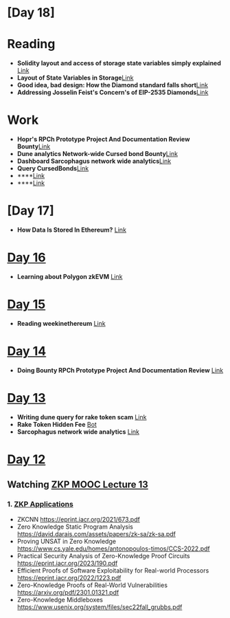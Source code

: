 # [Day 18]
# Reading
- **Solidity layout and access of storage state variables simply explained** [Link](https://coinsbench.com/solidity-layout-and-access-of-storage-variables-simply-explained-1ce964d7c738)
- **Layout of State Variables in Storage**[Link](https://docs.soliditylang.org/en/latest/internals/layout_in_storage.html)
- **Good idea, bad design: How the Diamond standard falls short**[Link](https://blog.trailofbits.com/2020/10/30/good-idea-bad-design-how-the-diamond-standard-falls-short/)
- **Addressing Josselin Feist's Concern's of EIP-2535 Diamonds**[Link](https://dev.to/mudgen/addressing-josselin-feist-s-concern-s-of-eip-2535-diamond-standard-me8
)
# Work
- **Hopr's RPCh Prototype Project And Documentation Review Bounty**[Link](https://github.com/hoprnet/hopr-bounty-submission/pull/6)
- **Dune analytics Network-wide Cursed bond Bounty**[Link](https://github.com/0xbhagi/CursedBonds)
- **Dashboard Sarcophagus network wide analytics**[Link](https://dune.com/bhagirathnath18/sarcophagus-network-wide-analytics)
- **Query CursedBonds**[Link](https://dune.com/queries/2411600/3958259)
- ****[Link]()
- ****[Link]()

# [Day 17]
- **How Data Is Stored In Ethereum?** [Link](https://medium.com/hackernoon/getting-deep-into-ethereum-how-data-is-stored-in-ethereum-e3f669d96033)



# [Day 16](https://youtu.be/bJH3uwXIY8I)
- **Learning about Polygon zkEVM** [Link](https://zkevm.polygon.technology/introduction)



# [Day 15](https://youtu.be/UUgNIY9bQys)
- **Reading weekinethereum** [Link](https://weekinethereum.substack.com/p/week-in-ethereum-news-april-22-2023) 



# [Day 14](https://youtu.be/I3n7t_qhgyc)
- **Doing Bounty RPCh Prototype Project And Documentation Review** [Link](https://bounties.gitcoin.co/issue/29839)



# [Day 13](https://youtu.be/aGee3LdEtbE)
- **Writing dune query for rake token scam** [Link](https://dune.com/bhagirathnath18/all-time-fee-collected-by-rake-token)
- **Rake Token Hidden Fee** [Bot](https://explorer.forta.network/bot/0x601412378e2cea526d390f3e0a275f6b0e4bb2e549aedb2a577158d323b36842) 
- **Sarcophagus network wide analytics** [Link](https://dune.com/bhagirathnath18/sarcophagus-network-wide-analytics)



# [Day 12](https://youtu.be/iPjf1Vp1too)
## Watching [ZKP MOOC Lecture 13](https://youtube.com/playlist?list=PLS01nW3Rtgor9mqIK8fqtEwqxg_aP2lr2)
### 1. [ZKP Applications](https://www.youtube.com/watch?v=tbEsv2afhko)
  - ZKCNN https://eprint.iacr.org/2021/673.pdf
  - Zero Knowledge Static Program Analysis  https://david.darais.com/assets/papers/zk-sa/zk-sa.pdf
  - Proving UNSAT in Zero Knowledge https://www.cs.yale.edu/homes/antonopoulos-timos/CCS-2022.pdf
  - Practical Security Analysis of Zero-Knowledge Proof Circuits https://eprint.iacr.org/2023/190.pdf
  - Efficient Proofs of Software Exploitability for Real-world Processors https://eprint.iacr.org/2022/1223.pdf
  - Zero-Knowledge Proofs of Real-World Vulnerabilities https://arxiv.org/pdf/2301.01321.pdf
  - Zero-Knowledge Middleboxes https://www.usenix.org/system/files/sec22fall_grubbs.pdf

